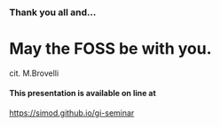 ### Thank you all and...

# May the FOSS be with you. <!-- .element: class="fragment" data-fragment-index="1" -->
cit. M.Brovelli <!-- .element: class="fragment" data-fragment-index="1" -->


#### This presentation is available on line at <!-- .element: class="fragment" data-fragment-index="2" -->
 https://simod.github.io/gi-seminar <!-- .element: class="fragment" data-fragment-index="2" -->
